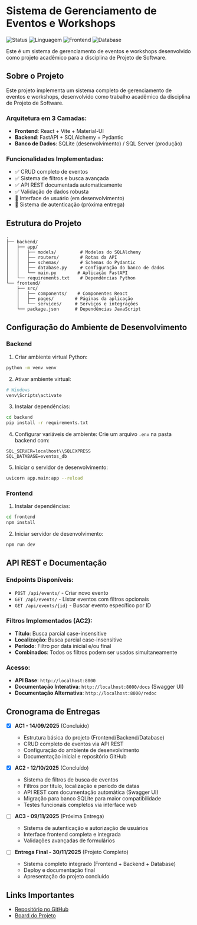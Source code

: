 # Sistema de Gerenciamento de Eventos e Workshops

![Status](https://img.shields.io/badge/Status-AC2%20Concluído-success)
![Linguagem](https://img.shields.io/badge/Backend-FastAPI-009688)
![Frontend](https://img.shields.io/badge/Frontend-React-61dafb)
![Database](https://img.shields.io/badge/Database-SQLite-003b57)

Este é um sistema de gerenciamento de eventos e workshops desenvolvido como projeto acadêmico para a disciplina de Projeto de Software.

## Sobre o Projeto

Este projeto implementa um sistema completo de gerenciamento de eventos e workshops, desenvolvido como trabalho acadêmico da disciplina de Projeto de Software. 

### Arquitetura em 3 Camadas:
- **Frontend**: React + Vite + Material-UI
- **Backend**: FastAPI + SQLAlchemy + Pydantic  
- **Banco de Dados**: SQLite (desenvolvimento) / SQL Server (produção)

### Funcionalidades Implementadas:
- ✅ CRUD completo de eventos
- ✅ Sistema de filtros e busca avançada
- ✅ API REST documentada automaticamente
- ✅ Validação de dados robusta
- 🔄 Interface de usuário (em desenvolvimento)
- 🔄 Sistema de autenticação (próxima entrega)

## Estrutura do Projeto

```
.
├── backend/
│   ├── app/
│   │   ├── models/         # Modelos do SQLAlchemy
│   │   ├── routers/        # Rotas da API
│   │   ├── schemas/        # Schemas do Pydantic
│   │   ├── database.py     # Configuração do banco de dados
│   │   └── main.py        # Aplicação FastAPI
│   └── requirements.txt    # Dependências Python
└── frontend/              
    ├── src/
    │   ├── components/    # Componentes React
    │   ├── pages/        # Páginas da aplicação
    │   └── services/     # Serviços e integrações
    └── package.json      # Dependências JavaScript
```

## Configuração do Ambiente de Desenvolvimento

### Backend

1. Criar ambiente virtual Python:
```bash
python -m venv venv
```

2. Ativar ambiente virtual:
```bash
# Windows
venv\Scripts\activate
```

3. Instalar dependências:
```bash
cd backend
pip install -r requirements.txt
```

4. Configurar variáveis de ambiente:
Crie um arquivo `.env` na pasta backend com:
```
SQL_SERVER=localhost\\SQLEXPRESS
SQL_DATABASE=eventos_db
```

5. Iniciar o servidor de desenvolvimento:
```bash
uvicorn app.main:app --reload
```

### Frontend

1. Instalar dependências:
```bash
cd frontend
npm install
```

2. Iniciar servidor de desenvolvimento:
```bash
npm run dev
```

## API REST e Documentação

### Endpoints Disponíveis:
- `POST /api/events/` - Criar novo evento
- `GET /api/events/` - Listar eventos com filtros opcionais
- `GET /api/events/{id}` - Buscar evento específico por ID

### Filtros Implementados (AC2):
- **Título**: Busca parcial case-insensitive
- **Localização**: Busca parcial case-insensitive  
- **Período**: Filtro por data inicial e/ou final
- **Combinados**: Todos os filtros podem ser usados simultaneamente

### Acesso:
- **API Base**: `http://localhost:8000`
- **Documentação Interativa**: `http://localhost:8000/docs` (Swagger UI)
- **Documentação Alternativa**: `http://localhost:8000/redoc`

## Cronograma de Entregas

- [x] **AC1 - 14/09/2025** (Concluído)
  - Estrutura básica do projeto (Frontend/Backend/Database)
  - CRUD completo de eventos via API REST
  - Configuração do ambiente de desenvolvimento
  - Documentação inicial e repositório GitHub

- [x] **AC2 - 12/10/2025** (Concluído)
  - Sistema de filtros de busca de eventos
  - Filtros por título, localização e período de datas
  - API REST com documentação automática (Swagger UI)
  - Migração para banco SQLite para maior compatibilidade
  - Testes funcionais completos via interface web

- [ ] **AC3 - 09/11/2025** (Próxima Entrega)
  - Sistema de autenticação e autorização de usuários
  - Interface frontend completa e integrada
  - Validações avançadas de formulários

- [ ] **Entrega Final - 30/11/2025** (Projeto Completo)
  - Sistema completo integrado (Frontend + Backend + Database)
  - Deploy e documentação final
  - Apresentação do projeto concluído

## Links Importantes

- [Repositório no GitHub](https://github.com/isisgoncalves/Piloto)
- [Board do Projeto](https://github.com/users/isisgoncalves/projects/1/views/1)